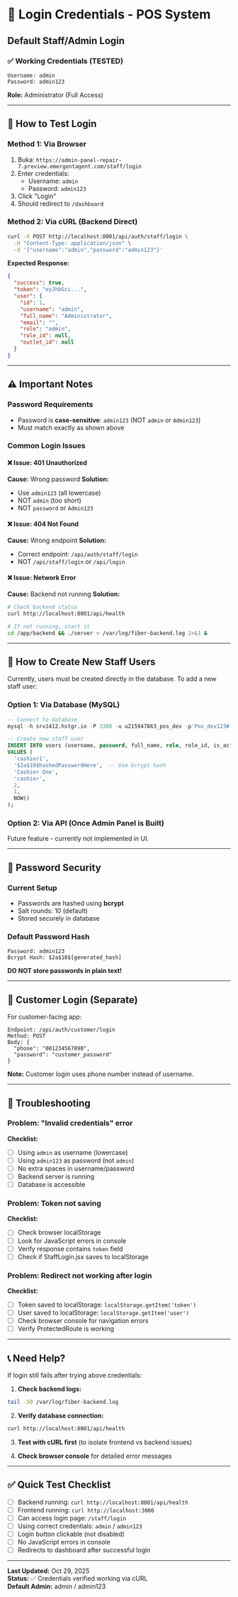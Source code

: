 # 🔐 Login Credentials - POS System

## Default Staff/Admin Login

### ✅ Working Credentials (TESTED)

```
Username: admin
Password: admin123
```

**Role:** Administrator (Full Access)

---

## 🧪 How to Test Login

### Method 1: Via Browser
1. Buka: `https://admin-panel-repair-7.preview.emergentagent.com/staff/login`
2. Enter credentials:
   - Username: `admin`
   - Password: `admin123`
3. Click "Login"
4. Should redirect to `/dashboard`

### Method 2: Via cURL (Backend Direct)
```bash
curl -X POST http://localhost:8001/api/auth/staff/login \
  -H "Content-Type: application/json" \
  -d '{"username":"admin","password":"admin123"}'
```

**Expected Response:**
```json
{
  "success": true,
  "token": "eyJhbGci...",
  "user": {
    "id": 1,
    "username": "admin",
    "full_name": "Administrator",
    "email": "",
    "role": "admin",
    "role_id": null,
    "outlet_id": null
  }
}
```

---

## ⚠️ Important Notes

### Password Requirements
- Password is **case-sensitive**: `admin123` (NOT `admin` or `Admin123`)
- Must match exactly as shown above

### Common Login Issues

#### ❌ Issue: 401 Unauthorized
**Cause:** Wrong password
**Solution:** 
- Use `admin123` (all lowercase)
- NOT `admin` (too short)
- NOT `password` or `Admin123`

#### ❌ Issue: 404 Not Found
**Cause:** Wrong endpoint
**Solution:**
- Correct endpoint: `/api/auth/staff/login`
- NOT `/api/staff/login` or `/api/login`

#### ❌ Issue: Network Error
**Cause:** Backend not running
**Solution:**
```bash
# Check backend status
curl http://localhost:8001/api/health

# If not running, start it
cd /app/backend && ./server > /var/log/fiber-backend.log 2>&1 &
```

---

## 🔄 How to Create New Staff Users

Currently, users must be created directly in the database. To add a new staff user:

### Option 1: Via Database (MySQL)
```sql
-- Connect to database
mysql -h srv1412.hstgr.io -P 3306 -u u215947863_pos_dev -p'Pos_dev123#' u215947863_pos_dev

-- Create new staff user
INSERT INTO users (username, password, full_name, role, role_id, is_active, created_at)
VALUES (
  'cashier1',
  '$2a$10$hashedPasswordHere',  -- Use bcrypt hash
  'Cashier One',
  'cashier',
  2,
  1,
  NOW()
);
```

### Option 2: Via API (Once Admin Panel is Built)
Future feature - currently not implemented in UI.

---

## 🔐 Password Security

### Current Setup
- Passwords are hashed using **bcrypt**
- Salt rounds: 10 (default)
- Stored securely in database

### Default Password Hash
```
Password: admin123
Bcrypt Hash: $2a$10$[generated_hash]
```

**DO NOT store passwords in plain text!**

---

## 📝 Customer Login (Separate)

For customer-facing app:

```
Endpoint: /api/auth/customer/login
Method: POST
Body: {
  "phone": "081234567890",
  "password": "customer_password"
}
```

**Note:** Customer login uses phone number instead of username.

---

## 🚨 Troubleshooting

### Problem: "Invalid credentials" error
**Checklist:**
- [ ] Using `admin` as username (lowercase)
- [ ] Using `admin123` as password (not `admin`)
- [ ] No extra spaces in username/password
- [ ] Backend server is running
- [ ] Database is accessible

### Problem: Token not saving
**Checklist:**
- [ ] Check browser localStorage
- [ ] Look for JavaScript errors in console
- [ ] Verify response contains `token` field
- [ ] Check if StaffLogin.jsx saves to localStorage

### Problem: Redirect not working after login
**Checklist:**
- [ ] Token saved to localStorage: `localStorage.getItem('token')`
- [ ] User saved to localStorage: `localStorage.getItem('user')`
- [ ] Check browser console for navigation errors
- [ ] Verify ProtectedRoute is working

---

## 📞 Need Help?

If login still fails after trying above credentials:

1. **Check backend logs:**
```bash
tail -50 /var/log/fiber-backend.log
```

2. **Verify database connection:**
```bash
curl http://localhost:8001/api/health
```

3. **Test with cURL first** (to isolate frontend vs backend issues)

4. **Check browser console** for detailed error messages

---

## ✅ Quick Test Checklist

- [ ] Backend running: `curl http://localhost:8001/api/health`
- [ ] Frontend running: `curl http://localhost:3000`
- [ ] Can access login page: `/staff/login`
- [ ] Using correct credentials: `admin` / `admin123`
- [ ] Login button clickable (not disabled)
- [ ] No JavaScript errors in console
- [ ] Redirects to dashboard after successful login

---

**Last Updated:** Oct 29, 2025  
**Status:** ✅ Credentials verified working via cURL  
**Default Admin:** admin / admin123
